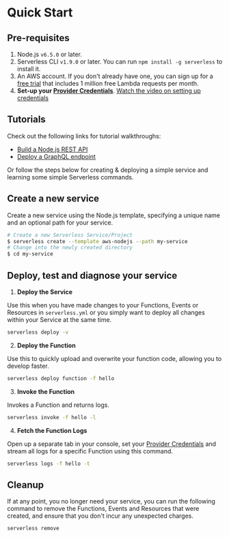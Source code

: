 <!--
title: Serverless Framework - AWS Lambda Guide - Quick Start
menuText: Quick Start
menuOrder: 1
description: Getting started with the Serverless Framework on AWS Lambda
layout: Doc
-->

# Quick Start

## Pre-requisites

1. Node.js `v6.5.0` or later.
2. Serverless CLI `v1.9.0` or later. You can run 
`npm install -g serverless` to install it.
3. An AWS account. If you don't already have one, you can sign up for a [free trial](https://aws.amazon.com/s/dm/optimization/server-side-test/free-tier/free_np/) that includes 1 million free Lambda requests per month.
4. **Set-up your [Provider Credentials](./credentials.md)**. [Watch the video on setting up credentials](https://www.youtube.com/watch?v=HSd9uYj2LJA)

## Tutorials

Check out the following links for tutorial walkthroughs:

- [Build a Node.js REST API](/blog/serverless-express-rest-api/)
- [Deploy a GraphQL endpoint](/blog/make-serverless-graphql-api-using-lambda-dynamodb/)

Or follow the steps below for creating & deploying a simple service and learning some simple Serverless commands.

## Create a new service

Create a new service using the Node.js template, specifying a unique name and an optional path for your service.

```bash
# Create a new Serverless Service/Project
$ serverless create --template aws-nodejs --path my-service
# Change into the newly created directory
$ cd my-service
```

## Deploy, test and diagnose your service

1. **Deploy the Service**

  Use this when you have made changes to your Functions, Events or Resources in `serverless.yml` or you simply want to deploy all changes within your Service at the same time.
  
  ```bash
  serverless deploy -v
  ```

2. **Deploy the Function**

  Use this to quickly upload and overwrite your function code, allowing you to develop faster.
  
  ```bash
  serverless deploy function -f hello
  ```

3. **Invoke the Function**

  Invokes a Function and returns logs.
  
  ```bash
  serverless invoke -f hello -l
  ```

4. **Fetch the Function Logs**

  Open up a separate tab in your console, set your [Provider Credentials](./credentials.md) and stream all logs for a specific Function using this command.
  ```bash
  serverless logs -f hello -t
  ```

## Cleanup

If at any point, you no longer need your service, you can run the following command to remove the Functions, Events and Resources that were created, and ensure that you don't incur any unexpected charges.

```bash
serverless remove
```
